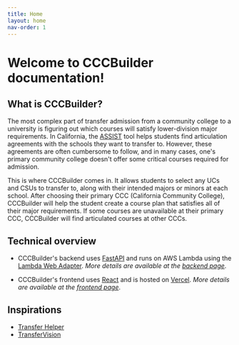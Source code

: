 ```yaml
---
title: Home
layout: home
nav-order: 1 
---
```

# Welcome to CCCBuilder documentation!

## What is CCCBuilder?

The most complex part of transfer admission from a community college to a university is figuring out which courses will satisfy lower-division major requirements. In California, the [ASSIST](https://assist.org) tool helps students find articulation agreements with the schools they want to transfer to. However, these agreements are often cumbersome to follow, and in many cases, one's primary community college doesn't offer some critical courses required for admission. 

This is where CCCBuilder comes in. It allows students to select any UCs and CSUs to transfer to, along with their intended majors or minors at each school. After choosing their primary CCC (California Community College), CCCBuilder will help the student create a course plan that satisfies all of their major requirements. If some courses are unavailable at their primary CCC, CCCBuilder will find articulated courses at other CCCs. 

## Technical overview

- CCCBuilder's backend uses [FastAPI](https://fastapi.tiangolo.com) and runs on AWS Lambda using the [Lambda Web Adapter](https://github.com/awslabs/aws-lambda-web-adapter).
    *More details are available at the [backend page](/docs/backend/backend)*.

- CCCBuilder's frontend uses [React](https://reactjs.org/) and is hosted on [Vercel](https://vercel.com).
    *More details are available at the [frontend page](/docs/frontend)*.

## Inspirations
- [Transfer Helper](https://transfer.lehuy.dev/) 
- [TransferVision](https://michaelrgarcia.github.io/transfer-vision/)


